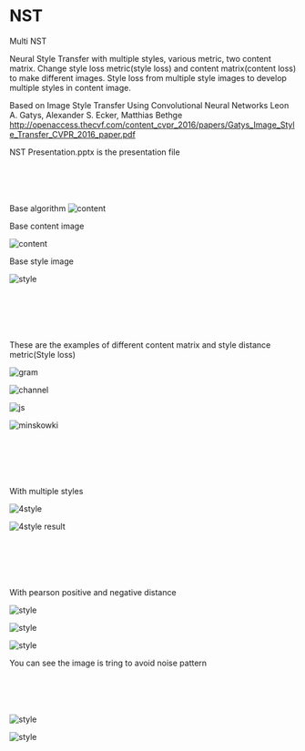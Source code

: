 # NST
Multi NST

Neural Style Transfer with multiple styles, various metric, two content matrix.
Change style loss metric(style loss) and content matrix(content loss) to make different images.
Style loss from multiple style images to develop multiple styles in content image.

Based on Image Style Transfer Using Convolutional Neural Networks
Leon A. Gatys, Alexander S. Ecker, Matthias Bethge
http://openaccess.thecvf.com/content_cvpr_2016/papers/Gatys_Image_Style_Transfer_CVPR_2016_paper.pdf

NST Presentation.pptx is the presentation file <br  /><br  /><br  /><br  /><br  />


Base algorithm
![content](./pictures/algorithm.png)



Base content image

![content](./results/content.png)

Base style image

![style](./results/style.png)


<br  /><br  /><br  /><br  /><br  />
These are the examples of different content matrix and style distance metric(Style loss)

![gram](./results/gram_matrix.png)

![channel](./results/channel-wise_mean_matrix.png)

![js](./results/js_divergence.png)

![minskowki](./results/minskowki_distance.png)



<br  /><br  /><br  /><br  /><br  />
With multiple styles

![4style](./results/4styles.png)

![4style result](./results/4styles_result.png)


<br  /><br  /><br  /><br  /><br  />
With pearson positive and negative distance

![style](./results/noise_style.png)

![style](./results/noise_positive.png)

![style](./results/noise_negative.png)

You can see the image is tring to avoid noise pattern
<br  /><br  /><br  /><br  /><br  />

![style](./results/rectangle_style.png)

![style](./results/rectangle_negative.png)


